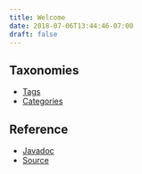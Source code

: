 ```yaml
---
title: Welcome
date: 2018-07-06T13:44:46-07:00
draft: false
---
```


## Taxonomies

* [Tags](tags/)
* [Categories](categories/)

## Reference

* [Javadoc](apidocs/)
* [Source](xref/)
